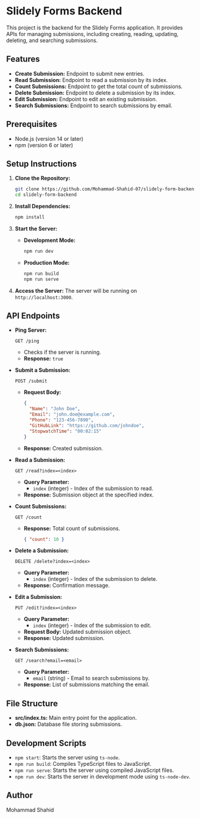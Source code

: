 ﻿# Slidely Forms Backend

This project is the backend for the Slidely Forms application. It provides APIs for managing submissions, including creating, reading, updating, deleting, and searching submissions.

## Features

- **Create Submission:** Endpoint to submit new entries.
- **Read Submission:** Endpoint to read a submission by its index.
- **Count Submissions:** Endpoint to get the total count of submissions.
- **Delete Submission:** Endpoint to delete a submission by its index.
- **Edit Submission:** Endpoint to edit an existing submission.
- **Search Submissions:** Endpoint to search submissions by email.

## Prerequisites

- Node.js (version 14 or later)
- npm (version 6 or later)

## Setup Instructions

1. **Clone the Repository:**
   ```bash
   git clone https://github.com/Mohammad-Shahid-07/slidely-form-backend
   cd slidely-form-backend
   ```

2. **Install Dependencies:**
   ```bash
   npm install
   ```

3. **Start the Server:**
   - **Development Mode:**
     ```bash
     npm run dev
     ```
   - **Production Mode:**
     ```bash
     npm run build
     npm run serve
     ```

4. **Access the Server:**
   The server will be running on `http://localhost:3000`.

## API Endpoints

- **Ping Server:**
  ```http
  GET /ping
  ```
  - Checks if the server is running.
  - **Response:** `true`

- **Submit a Submission:**
  ```http
  POST /submit
  ```
  - **Request Body:**
    ```json
    {
      "Name": "John Doe",
      "Email": "john.doe@example.com",
      "Phone": "123-456-7890",
      "GitHubLink": "https://github.com/johndoe",
      "StopwatchTime": "00:02:15"
    }
    ```
  - **Response:** Created submission.

- **Read a Submission:**
  ```http
  GET /read?index=<index>
  ```
  - **Query Parameter:**
    - `index` (integer) - Index of the submission to read.
  - **Response:** Submission object at the specified index.

- **Count Submissions:**
  ```http
  GET /count
  ```
  - **Response:** Total count of submissions.
    ```json
    { "count": 10 }
    ```

- **Delete a Submission:**
  ```http
  DELETE /delete?index=<index>
  ```
  - **Query Parameter:**
    - `index` (integer) - Index of the submission to delete.
  - **Response:** Confirmation message.

- **Edit a Submission:**
  ```http
  PUT /edit?index=<index>
  ```
  - **Query Parameter:**
    - `index` (integer) - Index of the submission to edit.
  - **Request Body:** Updated submission object.
  - **Response:** Updated submission.

- **Search Submissions:**
  ```http
  GET /search?email=<email>
  ```
  - **Query Parameter:**
    - `email` (string) - Email to search submissions by.
  - **Response:** List of submissions matching the email.

## File Structure

- **src/index.ts:** Main entry point for the application.
- **db.json:** Database file storing submissions.

## Development Scripts

- `npm start`: Starts the server using `ts-node`.
- `npm run build`: Compiles TypeScript files to JavaScript.
- `npm run serve`: Starts the server using compiled JavaScript files.
- `npm run dev`: Starts the server in development mode using `ts-node-dev`.

## Author

Mohammad Shahid

